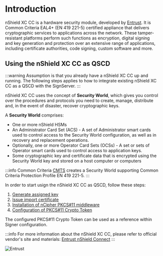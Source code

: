 # Introduction

nShield XC CC is a hardware security module, developed by [Entrust](https://www.entrust.com/digital-security/hsm/products/nshield-hsms/nshield-connect). It is Common Criteria EAL4+ (EN 419 221-5) certified appliance that delivers cryptographic services to applications across the network. These tamper-resistant platforms perform such functions as encryption, digital signing and key generation and protection over an extensive range of applications, including certificate authorities, code signing, custom software and more.

## Using the nShield XC CC as QSCD

:::warning
Assumption is that you already have a nShield XC CC up and running. The following steps applies to how to integrate existing nShield XC CC as a QSCD with the SignServer.
:::

nShield XC CC uses the concept of **Security World**, which gives you control over the procedures and protocols you need to create, manage, distribute and, in the event of disaster, recover cryptographic keys.

A **Security World** comprises:
- One or more nShield HSMs
- An Administrator Card Set (ACS) - A set of Administrator smart cards used to control access to the Security World configuration, as well as in recovery and replacement operations.
- Optionally, one or more Operator Card Sets (OCSs) - A set or sets of Operator smart cards used to control access to application keys.
- Some cryptographic key and certificate data that is encrypted using the Security World key and stored on a host computer or computers

:::info
Common Criteria [CMTS](./cmts) creates a Security World supporting Common Criteria Protection Profile EN 419 221-5.
:::

In order to start usign the nShield XC CC as QSCD, follow these steps:
1. [Generate assigned key](./genkey)
2. [Issue import certificate](./issuecert)
3. [Installation of nCipher PKCS#11 middleware](./middleware)
4. [Configuration of PKCS#11 Crypto Token](./cryptotoken)

The configured PKCS#11 Crypto Token can be used as a reference within Signer configuration.

:::info
For more information about the nShield XC CC, please refer to official vendor's site and materials: [Entrust nShield Connect](https://www.entrust.com/digital-security/hsm/products/nshield-hsms/nshield-connect)
:::

<div class="text--center">

![Entrust](../../../assets/qscd-integration/nshield-xc-cc/Entrust_logo.png "Entrust")

</div>
